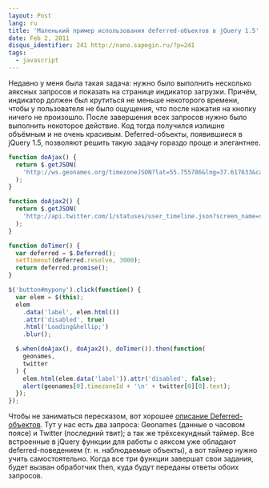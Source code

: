 ```yaml
---
layout: Post
lang: ru
title: 'Маленький пример использования deferred-объектов в jQuery 1.5'
date: Feb 2, 2011
disqus_identifier: 241 http://nano.sapegin.ru/?p=241
tags:
  - javascript
---
```


Недавно у меня была такая задача: нужно было выполнить несколько аяксных запросов и показать на странице индикатор загрузки. Причём, индикатор должен был крутиться не меньше некоторого времени, чтобы у пользователя не было ощущения, что после нажатия на кнопку ничего не произошло. После завершения всех запросов нужно было выполнить некоторое действие. Код тогда получился излишне объёмным и не очень красивым. Deferred-объекты, появившиеся в jQuery 1.5, позволяют решить такую задачу гораздо проще и элегантнее.

```javascript
function doAjax() {
  return $.getJSON(
    'http://ws.geonames.org/timezoneJSON?lat=55.755786&lng=37.617633&callback=?'
  );
}

function doAjax2() {
  return $.getJSON(
    'http://api.twitter.com/1/statuses/user_timeline.json?screen_name=sapegin&count=1&callback=?'
  );
}

function doTimer() {
  var deferred = $.Deferred();
  setTimeout(deferred.resolve, 3000);
  return deferred.promise();
}

$('button#mypony').click(function() {
  var elem = $(this);
  elem
    .data('label', elem.html())
    .attr('disabled', true)
    .html('Loading&hellip;')
    .blur();

  $.when(doAjax(), doAjax2(), doTimer()).then(function(
    geonames,
    twitter
  ) {
    elem.html(elem.data('label')).attr('disabled', false);
    alert(geonames[0].timezoneId + '\n' + twitter[0][0].text);
  });
});
```

Чтобы не заниматься пересказом, вот хорошее [описание Deferred-объектов](https://habrahabr.ru/post/112960/). Тут у нас есть два запроса: Geonames (данные о часовом поясе) и Twitter (последний твит); а так же трёхсекундный таймер. Все встроенные в jQuery функции для работы с аяксом уже обладают deferred-поведением (т. н. наблюдаемые объекты), а вот таймер нужно учить самостоятельно. Когда все три функции завершат свои задания, будет вызван обработчик then, куда будут переданы ответы обоих запросов.

